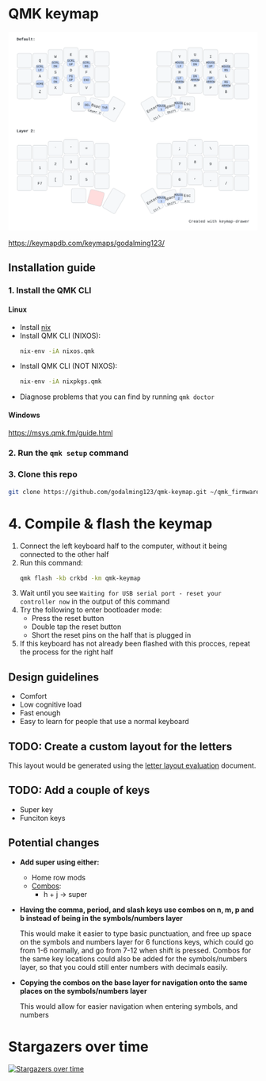 # QMK keymap

![Visual representation of the 30 key keymap](./keymap.svg)

https://keymapdb.com/keymaps/godalming123/

## Installation guide

### 1. Install the QMK CLI

#### Linux

- Install [nix](https://nixos.org/download/#download-nix)
- Install QMK CLI (NIXOS):
  ```sh
  nix-env -iA nixos.qmk
  ```
- Install QMK CLI (NOT NIXOS):
  ```sh
  nix-env -iA nixpkgs.qmk
  ```
- Diagnose problems that you can find by running `qmk doctor`

#### Windows

https://msys.qmk.fm/guide.html

### 2. Run the `qmk setup` command

### 3. Clone this repo

```sh
git clone https://github.com/godalming123/qmk-keymap.git ~/qmk_firmware/keyboards/crkbd/keymaps/
```

# 4. Compile & flash the keymap

1. Connect the left keyboard half to the computer, without it being connected to the other half
2. Run this command:
   ```sh
   qmk flash -kb crkbd -km qmk-keymap
   ```
3. Wait until you see `Waiting for USB serial port - reset your controller now` in the output of this command
4. Try the following to enter bootloader mode:
   - Press the reset button
   - Double tap the reset button
   - Short the reset pins on the half that is plugged in
5. If this keyboard has not already been flashed with this procces, repeat the process for the right half

## Design guidelines

- Comfort
- Low cognitive load
- Fast enough
- Easy to learn for people that use a normal keyboard

## TODO: Create a custom layout for the letters

This layout would be generated using the [letter layout evaluation](./letter%20layout%20evaluation.md) document.

## TODO: Add a couple of keys

- Super key
- Funciton keys

## Potential changes

- **Add super using either:**
  - Home row mods
  - [Combos](https://docs.qmk.fm/#/feature_combo):
    - h + j -> super

- **Having the comma, period, and slash keys use combos on n, m, p and b instead of being in the symbols/numbers layer**

  This would make it easier to type basic punctuation, and free up space on the symbols and numbers layer for 6 functions keys, which could go from 1-6 normally, and go from 7-12 when shift is pressed. Combos for the same key locations could also be added for the symbols/numbers layer, so that you could still enter numbers with decimals easily.
- **Copying the combos on the base layer for navigation onto the same places on the symbols/numbers layer**
  
  This would allow for easier navigation when entering symbols, and numbers

# Stargazers over time

[![Stargazers over time](https://starchart.cc/godalming123/qmk-keymap.svg)](https://starchart.cc/godalming123/qmk-keymap)
